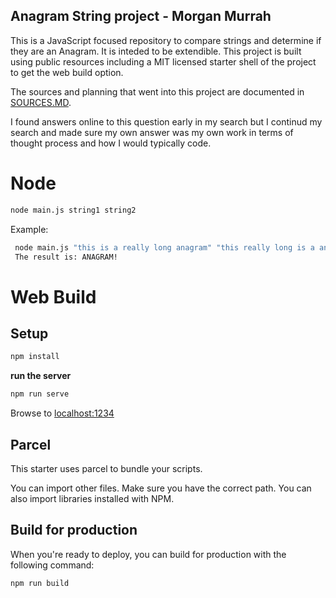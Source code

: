 ## Anagram String project - Morgan Murrah

This is a JavaScript focused repository to compare strings and determine if they are an Anagram. It is inteded to be extendible. This project is built using public resources including a MIT licensed starter shell of the project to get the web build option.

The sources and planning that went into this project are documented in [SOURCES.MD](/SOURCES.MD). 

I found answers online to this question early in my search but I continud my search and made sure my own answer was my own work in terms of thought process and how I would typically code.

# Node

```bash
node main.js string1 string2 
```

Example:

```bash
 node main.js "this is a really long anagram" "this really long is a anagram"
 The result is: ANAGRAM!
```

# Web Build

## Setup

```bash
npm install
```
**run the server**

```bash
npm run serve
```
Browse to [localhost:1234](http://localhost:1234)

## Parcel

This starter uses parcel to bundle your scripts.

You can import other files. Make sure you have the correct path. You can also import libraries installed with NPM.

## Build for production

When you're ready to deploy, you can build for production with the following command:

```bash
npm run build
```
